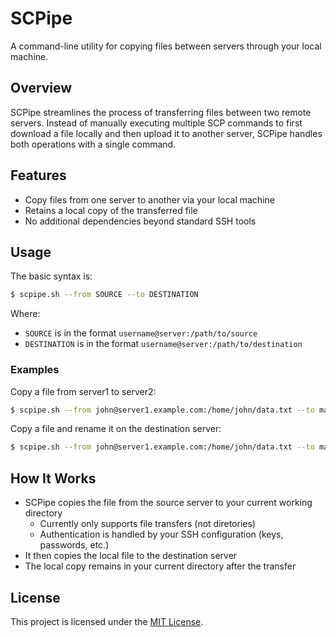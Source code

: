 # SCPipe

A command-line utility for copying files between servers through your local machine.

## Overview

SCPipe streamlines the process of transferring files between two remote servers. Instead of manually executing multiple SCP commands to first download a file locally and then upload it to another server, SCPipe handles both operations with a single command.

## Features

- Copy files from one server to another via your local machine
- Retains a local copy of the transferred file
- No additional dependencies beyond standard SSH tools

## Usage

The basic syntax is:

```bash
$ scpipe.sh --from SOURCE --to DESTINATION
```

Where:
- `SOURCE` is in the format `username@server:/path/to/source`
- `DESTINATION` is in the format `username@server:/path/to/destination`

### Examples

Copy a file from server1 to server2:

```bash
$ scpipe.sh --from john@server1.example.com:/home/john/data.txt --to mary@server2.example.com:/home/mary/backup/
```

Copy a file and rename it on the destination server:

```bash
$ scpipe.sh --from john@server1.example.com:/home/john/data.txt --to mary@server2.example.com:/home/mary/backup/renamed.txt
```

## How It Works

- SCPipe copies the file from the source server to your current working directory
  - Currently only supports file transfers (not diretories)
  - Authentication is handled by your SSH configuration (keys, passwords, etc.)
- It then copies the local file to the destination server
- The local copy remains in your current directory after the transfer

## License

This project is licensed under the [MIT License](./LICENSE).
